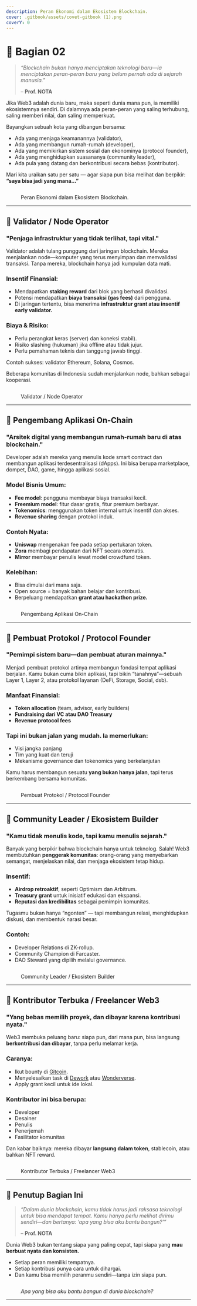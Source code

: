 ```yaml
---
description: Peran Ekonomi dalam Ekosistem Blockchain.
cover: .gitbook/assets/covet-gitbook (1).png
coverY: 0
---
```


# 🔏 Bagian 02

> _“Blockchain bukan hanya menciptakan teknologi baru—ia menciptakan peran-peran baru yang belum pernah ada di sejarah manusia.”_
>
> – **Prof. NOTA**

Jika Web3 adalah dunia baru, maka seperti dunia mana pun, ia memiliki ekosistemnya sendiri. Di dalamnya ada peran-peran yang saling terhubung, saling memberi nilai, dan saling memperkuat.

Bayangkan sebuah kota yang dibangun bersama:

* Ada yang menjaga keamanannya (validator),
* Ada yang membangun rumah-rumah (developer),
* Ada yang memikirkan sistem sosial dan ekonominya (protocol founder),
* Ada yang menghidupkan suasananya (community leader),
* Ada pula yang datang dan berkontribusi secara bebas (kontributor).

Mari kita uraikan satu per satu — agar siapa pun bisa melihat dan berpikir: **“saya bisa jadi yang mana...”**

<figure><img src=".gitbook/assets/02.png" alt=""><figcaption><p>Peran Ekonomi dalam Ekosistem Blockchain.</p></figcaption></figure>

***

## 🔸 Validator / Node Operator

### **"Penjaga infrastruktur yang tidak terlihat, tapi vital."**

Validator adalah tulang punggung dari jaringan blockchain. Mereka menjalankan node—komputer yang terus menyimpan dan memvalidasi transaksi. Tanpa mereka, blockchain hanya jadi kumpulan data mati.

### **Insentif Finansial:**

* Mendapatkan **staking reward** dari blok yang berhasil divalidasi.
* Potensi mendapatkan **biaya transaksi (gas fees)** dari pengguna.
* Di jaringan tertentu, bisa menerima **infrastruktur grant atau insentif early validator.**

### **Biaya & Risiko:**

* Perlu perangkat keras (server) dan koneksi stabil).
* Risiko slashing (hukuman) jika offline atau tidak jujur.
* Perlu pemahaman teknis dan tanggung jawab tinggi.

Contoh sukses: validator Ethereum, Solana, Cosmos.

Beberapa komunitas di Indonesia sudah menjalankan node, bahkan sebagai kooperasi.

<figure><img src=".gitbook/assets/02a (1).png" alt=""><figcaption><p>Validator / Node Operator</p></figcaption></figure>

***

## 🔸 Pengembang Aplikasi On-Chain

### **"Arsitek digital yang membangun rumah-rumah baru di atas blockchain."**

Developer adalah mereka yang menulis kode smart contract dan membangun aplikasi terdesentralisasi (dApps). Ini bisa berupa marketplace, dompet, DAO, game, hingga aplikasi sosial.

### **Model Bisnis Umum:**

* **Fee model**: pengguna membayar biaya transaksi kecil.
* **Freemium model**: fitur dasar gratis, fitur premium berbayar.
* **Tokenomics**: menggunakan token internal untuk insentif dan akses.
* **Revenue sharing** dengan protokol induk.

### Contoh Nyata:

* **Uniswap** mengenakan fee pada setiap pertukaran token.
* **Zora** membagi pendapatan dari NFT secara otomatis.
* **Mirror** membayar penulis lewat model crowdfund token.

### **Kelebihan:**

* Bisa dimulai dari mana saja.
* Open source = banyak bahan belajar dan kontribusi.
* Berpeluang mendapatkan **grant atau hackathon prize.**

<figure><img src=".gitbook/assets/02b (1).png" alt=""><figcaption><p>Pengembang Aplikasi On-Chain</p></figcaption></figure>

***

## 🔸 Pembuat Protokol / Protocol Founder

### **"Pemimpi sistem baru—dan pembuat aturan mainnya."**

Menjadi pembuat protokol artinya membangun fondasi tempat aplikasi berjalan. Kamu bukan cuma bikin aplikasi, tapi bikin “tanahnya”—sebuah Layer 1, Layer 2, atau protokol layanan (DeFi, Storage, Social, dsb).

### **Manfaat Finansial:**

* **Token allocation** (team, advisor, early builders)
* **Fundraising dari VC atau DAO Treasury**
* **Revenue protocol fees**

### Tapi ini bukan jalan yang mudah. Ia memerlukan:

* Visi jangka panjang
* Tim yang kuat dan teruji
* Mekanisme governance dan tokenomics yang berkelanjutan

Kamu harus membangun sesuatu **yang bukan hanya jalan**, tapi terus berkembang bersama komunitas.

<figure><img src=".gitbook/assets/02c (1).png" alt=""><figcaption><p>Pembuat Protokol / Protocol Founder</p></figcaption></figure>

***

## 🔸 Community Leader / Ekosistem Builder

### **"Kamu tidak menulis kode, tapi kamu menulis sejarah."**

Banyak yang berpikir bahwa blockchain hanya untuk teknolog. Salah! Web3 membutuhkan **penggerak komunitas**: orang-orang yang menyebarkan semangat, menjelaskan nilai, dan menjaga ekosistem tetap hidup.

### **Insentif:**

* **Airdrop retroaktif**, seperti Optimism dan Arbitrum.
* **Treasury grant** untuk inisiatif edukasi dan ekspansi.
* **Reputasi dan kredibilitas** sebagai pemimpin komunitas.

Tugasmu bukan hanya “ngonten” — tapi membangun relasi, menghidupkan diskusi, dan membentuk narasi besar.

### Contoh:

* Developer Relations di ZK-rollup.
* Community Champion di Farcaster.
* DAO Steward yang dipilih melalui governance.

<figure><img src=".gitbook/assets/02d (1).png" alt=""><figcaption><p>Community Leader / Ekosistem Builder</p></figcaption></figure>

***

## 🔸 Kontributor Terbuka / Freelancer Web3

### **"Yang bebas memilih proyek, dan dibayar karena kontribusi nyata."**

Web3 membuka peluang baru: siapa pun, dari mana pun, bisa langsung **berkontribusi dan dibayar**, tanpa perlu melamar kerja.

### **Caranya:**

* Ikut bounty di [Gitcoin](https://gitcoin.co/).
* Menyelesaikan task di [Dework](https://dework.xyz/) atau [Wonderverse](https://www.wonderverse.xyz/).
* Apply grant kecil untuk ide lokal.

### Kontributor ini bisa berupa:

* Developer
* Desainer
* Penulis
* Penerjemah
* Fasilitator komunitas

Dan kabar baiknya: mereka dibayar **langsung dalam token**, stablecoin, atau bahkan NFT reward.

<figure><img src=".gitbook/assets/02e (1).png" alt=""><figcaption><p>Kontributor Terbuka / Freelancer Web3</p></figcaption></figure>

***

## 🌱 Penutup Bagian Ini

> _“Dalam dunia blockchain, kamu tidak harus jadi raksasa teknologi untuk bisa mendapat tempat. Kamu hanya perlu melihat dirimu sendiri—dan bertanya: ‘apa yang bisa aku bantu bangun?’”_
>
> – **Prof. NOTA**

Dunia Web3 bukan tentang siapa yang paling cepat, tapi siapa yang **mau berbuat nyata dan konsisten.**

* Setiap peran memiliki tempatnya.
* Setiap kontribusi punya cara untuk dihargai.
* Dan kamu bisa memilih peranmu sendiri—tanpa izin siapa pun.

<figure><img src=".gitbook/assets/2f.png" alt=""><figcaption><p><em>Apa yang bisa aku bantu bangun di dunia blockchain?</em></p></figcaption></figure>

***
